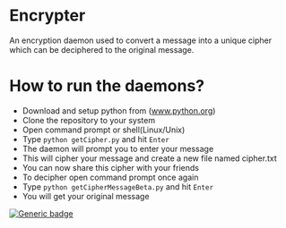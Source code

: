 # Encrypter
An encryption daemon used to convert a message into a unique cipher which can be deciphered to the original message.

# How to run the daemons?
* Download and setup python from (www.python.org)
* Clone the repository to your system
* Open command prompt or shell(Linux/Unix)
* Type `python getCipher.py` and hit `Enter`
* The daemon will prompt you to enter your message
* This will cipher your message and create a new file named cipher.txt
* You can now share this cipher with your friends
* To decipher open command prompt once again 
* Type `python getCipherMessageBeta.py` and hit `Enter`
* You will get your original message 

[![Generic badge](https://img.shields.io/badge/<Release>-<v1.0.0>-<COLOR>.svg)](https://shields.io/)